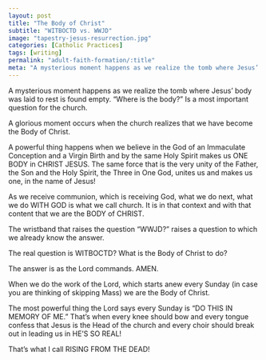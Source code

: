 ```yaml
---
layout: post
title: "The Body of Christ"
subtitle: "WITBOCTD vs. WWJD"
image: "tapestry-jesus-resurrection.jpg"
categories: [Catholic Practices]
tags: [writing]
permalink: "adult-faith-formation/:title"
meta: "A mysterious moment happens as we realize the tomb where Jesus’ body was laid to rest is found empty. “Where is the body?” Is a most important question for the church."
---
```

A mysterious moment happens as we realize the tomb where Jesus’ body was laid to rest is found empty. “Where is the body?” Is a most important question for the church.
<!--more-->

A glorious moment occurs when the church realizes that we have become the Body of Christ.

A powerful thing happens when we believe in the God of an Immaculate Conception and a Virgin Birth and by the same Holy Spirit makes us ONE BODY in CHRIST JESUS. The same force that is the very unity of the Father, the Son and the Holy Spirit, the Three in One God, unites us and makes us one, in the name of Jesus!

As we receive communion, which is receiving God, what we do next, what we do WITH GOD is what we call church. It is in that context and with that content that we are the BODY of CHRIST.

The wristband that raises the question “WWJD?” raises a question to which we already know the answer. 

The real question is WITBOCTD? What is the Body of Christ to do?

The answer is as the Lord commands. AMEN.

When we do the work of the Lord, which starts anew every Sunday (in case you are thinking of skipping Mass) we are the Body of Christ.

The most powerful thing the Lord says every Sunday is “DO THIS IN MEMORY OF ME.” That’s when every knee should bow and every tongue confess that Jesus is the Head of the church and every choir should break out in leading us in HE’S SO REAL!

That’s what I call RISING FROM THE DEAD!